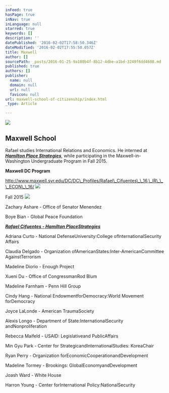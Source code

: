 ```yaml
---
inFeed: true
hasPage: true
inNav: true
inLanguage: null
starred: true
keywords: []
description: ''
datePublished: '2016-02-02T17:58:50.346Z'
dateModified: '2016-02-02T17:55:50.057Z'
title: Maxwell
author: []
sourcePath: _posts/2016-01-25-9a180b4f-8b12-4dbe-a1bd-3249f6dd4608.md
published: true
authors: []
publisher:
  name: null
  domain: null
  url: null
  favicon: null
url: maxwell-school-of-citizenship/index.html
_type: Article

---
```

![](https://s3-us-west-2.amazonaws.com/the-grid-img/p/b007e14fbbd18fe9197fcfe38b347a3eb012375a.jpg)

## Maxwell School 

Rafael studies International Relations and Economics. He interned at [_**Hamilton Place Strategies**_][0],   while participating in the Maxwell-in-Washington Undergraduate Program in Fall 2015\.

**Maxwell DC Program**

http://www.maxwell.syr.edu/DC/DC\_Profiles/Rafael\_Cifuentes\_\_16,\_IR\_\_\_ECON\_\_16/
![](https://s3-us-west-2.amazonaws.com/the-grid-img/p/1b03effcc946016839deb4e7c25ef226131c849c.jpg)

Fall 2015 ![](https://s3-us-west-2.amazonaws.com/the-grid-img/p/cff2aad057740fc3ba1f6acab001b6154b67e859.jpg)

Zachary Ashare - Office of Senator Menendez

Boye Bian - Global Peace Foundation

**_[Rafael Cifuentes - Hamilton PlaceStrategies][0]_**

Adriana Curto - National DefenseUniversity:College ofInternationalSecurity Affairs

Claudia Delgado - Organization ofAmericanStates:Inter-AmericanCommittee AgainstTerrorism

Madeline Diorio - Enough Project

Xueni Du - Office of CongressmanRod Blum

Madeline Farnham - Penn Hill Group

Cindy Hang - National EndowmentforDemocracy:World Movement forDemocracy

Joyce LaLonde - American TraumaSociety

Alexis Longo - Department of State:InternationalSecurity andNonproliferation

Rebecca Maifeld - USAID: Legislativeand PublicAffairs

Min Gyu Park - Center for StrategicandInternationalStudies: KoreaChair

Ryan Perry - Organization forEconomicCooperationandDevelopment

Madeline Tormey - Brookings: GlobalEconomyandDevelopment

Joash Ward - White House

Harron Young - Center forInternational Policy:NationalSecurity

[0]: https://thegrid.ai/rcgliv/hamilton-place/